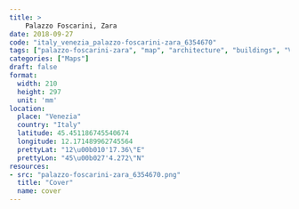 ```yaml
---
title: > 
    Palazzo Foscarini, Zara
date: 2018-09-27
code: "italy_venezia_palazzo-foscarini-zara_6354670"
tags: ["palazzo-foscarini-zara", "map", "architecture", "buildings", "Venezia", "Italy"]
categories: ["Maps"]
draft: false
format:
  width: 210
  height: 297
  unit: 'mm'
location:
  place: "Venezia"
  country: "Italy"
  latitude: 45.451186745540674
  longitude: 12.171489962745564
  prettyLat: "12\u00b010'17.36\"E"
  prettyLon: "45\u00b027'4.272\"N"
resources:
- src: "palazzo-foscarini-zara_6354670.png"
  title: "Cover"
  name: cover
---
```

